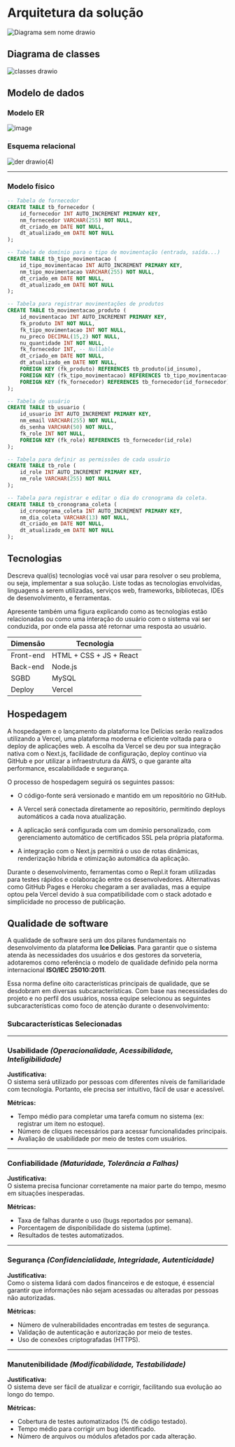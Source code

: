 # Arquitetura da solução

![Diagrama sem nome drawio](https://github.com/user-attachments/assets/004d100a-c9d8-48f0-9be5-5adb53137a22)


## Diagrama de classes

![classes drawio](https://github.com/user-attachments/assets/82b2d077-4042-485f-8f61-3df6376c752d)


##  Modelo de dados

### Modelo ER

![image](https://github.com/user-attachments/assets/aebccb88-f6e0-41ba-8ef0-58ebed807e2a)


### Esquema relacional

![der drawio(4)](https://github.com/user-attachments/assets/4b65025e-0e1f-471d-aef5-8ed35f57a226)

---



### Modelo físico

```SQL
-- Tabela de fornecedor
CREATE TABLE tb_fornecedor (
    id_fornecedor INT AUTO_INCREMENT PRIMARY KEY,
    nm_fornecedor VARCHAR(255) NOT NULL,
    dt_criado_em DATE NOT NULL,
    dt_atualizado_em DATE NOT NULL
);

-- Tabela de domínio para o tipo de movimentação (entrada, saída...)
CREATE TABLE tb_tipo_movimentacao (
    id_tipo_movimentacao INT AUTO_INCREMENT PRIMARY KEY,
    nm_tipo_movimentacao VARCHAR(255) NOT NULL,
    dt_criado_em DATE NOT NULL,
    dt_atualizado_em DATE NOT NULL
);

-- Tabela para registrar movimentações de produtos
CREATE TABLE tb_movimentacao_produto (
    id_movimentacao INT AUTO_INCREMENT PRIMARY KEY,
    fk_produto INT NOT NULL,
    fk_tipo_movimentacao INT NOT NULL,
    nu_preco DECIMAL(15,2) NOT NULL,
    nu_quantidade INT NOT NULL,
    fk_fornecedor INT, -- Nullable
    dt_criado_em DATE NOT NULL,
    dt_atualizado_em DATE NOT NULL,
    FOREIGN KEY (fk_produto) REFERENCES tb_produto(id_insumo),
    FOREIGN KEY (fk_tipo_movimentacao) REFERENCES tb_tipo_movimentacao(id_tipo_movimentacao),
    FOREIGN KEY (fk_fornecedor) REFERENCES tb_fornecedor(id_fornecedor)
);

-- Tabela de usuário
CREATE TABLE tb_usuario (
    id_usuario INT AUTO_INCREMENT PRIMARY KEY,
    nm_email VARCHAR(255) NOT NULL,
    ds_senha VARCHAR(50) NOT NULL,
    fk_role INT NOT NULL,
    FOREIGN KEY (fk_role) REFERENCES tb_fornecedor(id_role)
);

-- Tabela para definir as permissões de cada usuário
CREATE TABLE tb_role (
    id_role INT AUTO_INCREMENT PRIMARY KEY,
    nm_role VARCHAR(255) NOT NULL
);

-- Tabela para registrar e editar o dia do cronograma da coleta.
CREATE TABLE tb_cronograma_coleta (
    id_cronograma_coleta INT AUTO_INCREMENT PRIMARY KEY,
    nm_dia_coleta VARCHAR(13) NOT NULL,
    dt_criado_em DATE NOT NULL,
    dt_atualizado_em DATE NOT NULL
);
```


## Tecnologias

Descreva qual(is) tecnologias você vai usar para resolver o seu problema, ou seja, implementar a sua solução. Liste todas as tecnologias envolvidas, linguagens a serem utilizadas, serviços web, frameworks, bibliotecas, IDEs de desenvolvimento, e ferramentas.

Apresente também uma figura explicando como as tecnologias estão relacionadas ou como uma interação do usuário com o sistema vai ser conduzida, por onde ela passa até retornar uma resposta ao usuário.


| **Dimensão**   | **Tecnologia**  |
| ---            | ---             |
| Front-end      | HTML + CSS + JS + React |
| Back-end       | Node.js         |
| SGBD           | MySQL           |
| Deploy         | Vercel          |


## Hospedagem

A hospedagem e o lançamento da plataforma Ice Delícias serão realizados utilizando a Vercel, uma plataforma moderna e eficiente voltada para o deploy de aplicações web. A escolha da Vercel se deu por sua integração nativa com o Next.js, facilidade de configuração, deploy contínuo via GitHub e por utilizar a infraestrutura da AWS, o que garante alta performance, escalabilidade e segurança.

O processo de hospedagem seguirá os seguintes passos:

- O código-fonte será versionado e mantido em um repositório no GitHub.

- A Vercel será conectada diretamente ao repositório, permitindo deploys automáticos a cada nova atualização.

- A aplicação será configurada com um domínio personalizado, com gerenciamento automático de certificados SSL pela própria plataforma.

- A integração com o Next.js permitirá o uso de rotas dinâmicas, renderização híbrida e otimização automática da aplicação.

Durante o desenvolvimento, ferramentas como o Repl.it foram utilizadas para testes rápidos e colaboração entre os desenvolvedores. Alternativas como GitHub Pages e Heroku chegaram a ser avaliadas, mas a equipe optou pela Vercel devido à sua compatibilidade com o stack adotado e simplicidade no processo de publicação.



## Qualidade de software

A qualidade de software será um dos pilares fundamentais no desenvolvimento da plataforma **Ice Delícias**. Para garantir que o sistema atenda às necessidades dos usuários e dos gestores da sorveteria, adotaremos como referência o modelo de qualidade definido pela norma internacional **ISO/IEC 25010:2011**.

Essa norma define oito características principais de qualidade, que se desdobram em diversas subcaracterísticas. Com base nas necessidades do projeto e no perfil dos usuários, nossa equipe selecionou as seguintes subcaracterísticas como foco de atenção durante o desenvolvimento:

### Subcaracterísticas Selecionadas

---

###  Usabilidade *(Operacionalidade, Acessibilidade, Inteligibilidade)*

**Justificativa:**  
O sistema será utilizado por pessoas com diferentes níveis de familiaridade com tecnologia. Portanto, ele precisa ser intuitivo, fácil de usar e acessível.

**Métricas:**
- Tempo médio para completar uma tarefa comum no sistema (ex: registrar um item no estoque).
- Número de cliques necessários para acessar funcionalidades principais.
- Avaliação de usabilidade por meio de testes com usuários.

---

###  Confiabilidade *(Maturidade, Tolerância a Falhas)*

**Justificativa:**  
O sistema precisa funcionar corretamente na maior parte do tempo, mesmo em situações inesperadas.

**Métricas:**
- Taxa de falhas durante o uso (bugs reportados por semana).
- Porcentagem de disponibilidade do sistema (uptime).
- Resultados de testes automatizados.

---

###  Segurança *(Confidencialidade, Integridade, Autenticidade)*

**Justificativa:**  
Como o sistema lidará com dados financeiros e de estoque, é essencial garantir que informações não sejam acessadas ou alteradas por pessoas não autorizadas.

**Métricas:**
- Número de vulnerabilidades encontradas em testes de segurança.
- Validação de autenticação e autorização por meio de testes.
- Uso de conexões criptografadas (HTTPS).

---

###  Manutenibilidade *(Modificabilidade, Testabilidade)*

**Justificativa:**  
O sistema deve ser fácil de atualizar e corrigir, facilitando sua evolução ao longo do tempo.

**Métricas:**
- Cobertura de testes automatizados (% de código testado).
- Tempo médio para corrigir um bug identificado.
- Número de arquivos ou módulos afetados por cada alteração.
